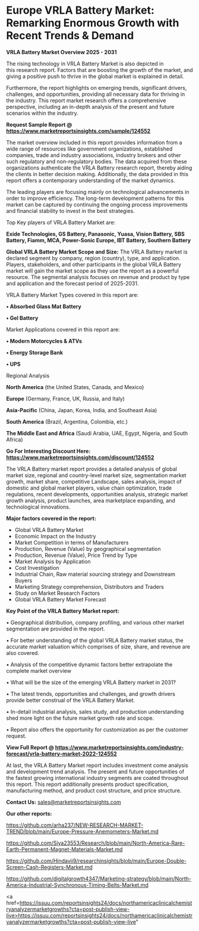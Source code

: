 # Europe VRLA Battery Market: Remarking Enormous Growth with Recent Trends & Demand

<Strong> VRLA Battery Market Overview 2025 - 2031</strong>

The rising technology in VRLA Battery Market is also depicted in this research report. Factors that are boosting the growth of the market, and giving a positive push to thrive in the global market is explained in detail.

Furthermore, the report highlights on emerging trends, significant drivers, challenges, and opportunities, providing all necessary data for thriving in the industry. This report market research offers a comprehensive perspective, including an in-depth analysis of the present and future scenarios within the industry.

<strong>Request Sample Report @ <a href=https://www.marketreportsinsights.com/sample/124552>https://www.marketreportsinsights.com/sample/124552</a></strong>

The market overview included in this report provides information from a wide range of resources like government organizations, established companies, trade and industry associations, industry brokers and other such regulatory and non-regulatory bodies. The data acquired from these organizations authenticate the VRLA Battery research report, thereby aiding the clients in better decision making. Additionally, the data provided in this report offers a contemporary understanding of the market dynamics.

The leading players are focusing mainly on technological advancements in order to improve efficiency. The long-term development patterns for this market can be captured by continuing the ongoing process improvements and financial stability to invest in the best strategies.

Top Key players of VRLA Battery Market are:

<strong>Exide Technologies, GS Battery, Panasonic, Yuasa, Vision Battery, SBS Battery, Fiamm, MCA, Power-Sonic Europe, IBT Battery, Southern Battery</strong>

<strong><b>Global VRLA Battery Market Scope and Size:</b></strong>
The VRLA Battery market is declared segment by company, region (country), type, and application. Players, stakeholders, and other participants in the global VRLA Battery market will gain the market scope as they use the report as a powerful resource. The segmental analysis focuses on revenue and product by type and application and the forecast period of 2025-2031.

VRLA Battery Market Types covered in this report are:

<strong>• Absorbed Glass Mat Battery

• Gel Battery</strong>

Market Applications covered in this report are:

<strong>• Modern Motorcycles & ATVs

• Energy Storage Bank

• UPS</strong> 

Regional Analysis

<strong>North America</strong> (the United States, Canada, and Mexico)

<strong>Europe</strong> (Germany, France, UK, Russia, and Italy)

<strong>Asia-Pacific</strong> (China, Japan, Korea, India, and Southeast Asia)

<strong>South America</strong> (Brazil, Argentina, Colombia, etc.)

<strong>The Middle East and Africa</strong> (Saudi Arabia, UAE, Egypt, Nigeria, and South Africa)

<strong>Go For Interesting Discount Here: <a href=https://www.marketreportsinsights.com/discount/124552>https://www.marketreportsinsights.com/discount/124552</a></strong>

The VRLA Battery market report provides a detailed analysis of global market size, regional and country-level market size, segmentation market growth, market share, competitive Landscape, sales analysis, impact of domestic and global market players, value chain optimization, trade regulations, recent developments, opportunities analysis, strategic market growth analysis, product launches, area marketplace expanding, and technological innovations.

<strong><b>Major factors covered in the report:</b></strong>
<ul>
  <li>Global VRLA Battery Market </li>
  <li>Economic Impact on the Industry</li>
  <li>Market Competition in terms of Manufacturers</li>
  <li>Production, Revenue (Value) by geographical segmentation</li>
  <li>Production, Revenue (Value), Price Trend by Type</li>
  <li>Market Analysis by Application</li>
  <li>Cost Investigation</li>
  <li>Industrial Chain, Raw material sourcing strategy and Downstream Buyers</li>
  <li>Marketing Strategy comprehension, Distributors and Traders</li>
  <li>Study on Market Research Factors</li>
  <li>Global VRLA Battery Market Forecast</li>
</ul>

<strong><b>Key Point of the VRLA Battery Market report:</b></strong>

• Geographical distribution, company profiling, and various other market segmentation are provided in the report.

• For better understanding of the global VRLA Battery market status, the accurate market valuation which comprises of size, share, and revenue are also covered.

• Analysis of the competitive dynamic factors better extrapolate the complete market overview

• What will be the size of the emerging VRLA Battery market in 2031?

• The latest trends, opportunities and challenges, and growth drivers provide better construal of the VRLA Battery Market.

• In-detail industrial analysis, sales study, and production understanding shed more light on the future market growth rate and scope.

• Report also offers the opportunity for customization as per the customer request.

<strong><b>View Full Report @ <a href=https://www.marketreportsinsights.com/industry-forecast/vrla-battery-market-2022-124552>https://www.marketreportsinsights.com/industry-forecast/vrla-battery-market-2022-124552</a></b></strong>


At last, the VRLA Battery Market report includes investment come analysis and development trend analysis. The present and future opportunities of the fastest growing international industry segments are coated throughout this report. This report additionally presents product specification, manufacturing method, and product cost structure, and price structure.

<strong>Contact Us:</strong>
sales@marketreportsinsights.com

<strong>Our other reports:</strong>

<a href=https://github.com/arha237/NEW-RESEARCH-MARKET-TREND/blob/main/Europe-Pressure-Anemometers-Market.md>https://github.com/arha237/NEW-RESEARCH-MARKET-TREND/blob/main/Europe-Pressure-Anemometers-Market.md</a>

<a href=https://github.com/Siya23553/Research/blob/main/North-America-Rare-Earth-Permanent-Magnet-Materials-Market.md>https://github.com/Siya23553/Research/blob/main/North-America-Rare-Earth-Permanent-Magnet-Materials-Market.md</a>

<a href=https://github.com/Hindavii9/researchinsights/blob/main/Europe-Double-Screen-Cash-Registers-Market.md>https://github.com/Hindavii9/researchinsights/blob/main/Europe-Double-Screen-Cash-Registers-Market.md</a>

<a href=https://github.com/digitalgrowth4347/Marketing-strategy/blob/main/North-America-Industrial-Synchronous-Timing-Belts-Market.md>https://github.com/digitalgrowth4347/Marketing-strategy/blob/main/North-America-Industrial-Synchronous-Timing-Belts-Market.md</a>

<a href=https://issuu.com/reportsinsights24/docs/northamericaclinicalchemistryanalyzermarketgrowths?cta=post-publish-view-live>https://issuu.com/reportsinsights24/docs/northamericaclinicalchemistryanalyzermarketgrowths?cta=post-publish-view-live</a>"
